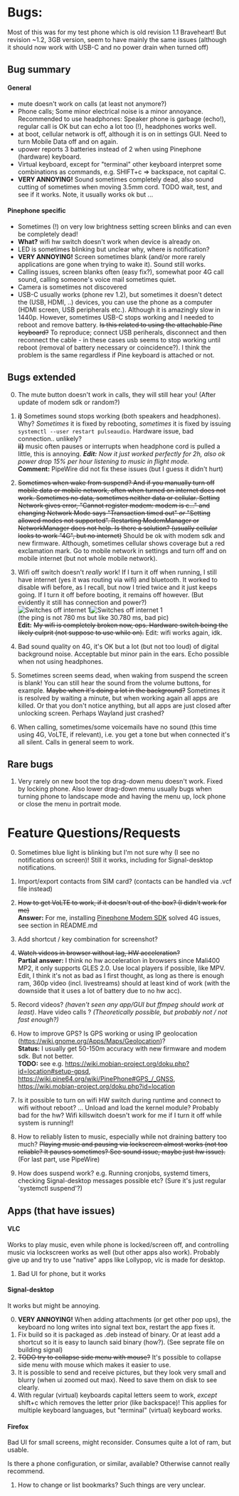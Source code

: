 # Bugs:

Most of this was for my test phone which is old revision 1.1 Braveheart! But revision ~1.2, 3GB version, seem to have mainly the same issues (although it should now work with USB-C and no power drain when turned off) 

## Bug summary

#### General
- mute doesn't work on calls (at least not anymore?)
- Phone calls; Some minor electrical noise is a minor annoyance. Recommended to use headphones: Speaker phone is garbage (echo!), regular call is OK but can echo a lot too (!), headphones works well.
- at boot, cellular network is off, although it is on in settings GUI. Need to turn Mobile Data off and on again.
- upower reports 3 batteries instead of 2 when using Pinephone (hardware) keyboard.
- Virtual keyboard, except for "terminal" other keyboard interpret some combinations as commands, e.g. SHIFT+c => backspace, not capital C.
- **VERY ANNOYING!** Sound sometimes completely dead, also sound cutting of sometimes when moving 3.5mm cord. TODO wait, test, and see if it works. Note, it usually works ok but ...

#### Pinephone specific

- Sometimes (!) on very low brightness setting screen blinks and can even be completely dead!
- **What?** wifi hw switch doesn't work when device is already on.
- LED is sometimes blinking but unclear why, where is notification?
- **VERY ANNOYING!** Screen sometimes blank (and/or more rarely applications are gone when trying to wake it). Sound still works.
- Calling issues, screen blanks often (easy fix?), somewhat poor 4G call sound, calling someone's voice mail sometimes quiet.
- Camera is sometimes not discovered 
- USB-C usually works (phone rev 1.2), but sometimes it doesn't detect the (USB, HDMI, ..) devices, you can use the phone as a computer (HDMI screen, USB peripherals etc.). Although it is amazingly slow in 1440p. However, sometimes USB-C stops working and I needed to reboot and remove battery. ~~Is this related to using the attachable Pine keyboard?~~ To reproduce; connect USB periherals, disconnect and then reconnect the cable - in these cases usb seems to stop working until reboot (removal of battery necessary or coincidence?). I think the problem is the same regardless if Pine keyboard is attached or not.

## Bugs extended

0. The mute button doesn't work in calls, they will still hear you! (After update of modem sdk or random?)

1. **i)** Sometimes sound stops working (both speakers and headphones). Why? _Sometimes_ it is fixed by rebooting, _sometimes_ it is fixed by issuing `systemctl --user restart pulseaudio`. Hardware issue, bad connection.. unlikely? \
**ii)** music often pauses or interrupts when headphone cord is pulled a little, this is annoying. _**Edit:** Now it just worked perfectly for 2h, also ok power drop 15% per hour listening to music in flight mode._ \
**Comment:** PipeWire did not fix these issues (but I guess it didn't hurt)

2. ~~Sometimes when wake from suspend? And if you manually turn off mobile data or mobile network, often when turned on internet does not work. Sometimes no data, sometimes neither data or cellular. Setting Network gives error, "Cannot register modem: modem is c..." and changing Network Mode says "Transaction timed out" _or_ "Setting allowed modes not supported". Restarting ModemManager or NetworkManager does not help. Is there a solution? (usually cellular looks to work "4G", but no internet)~~ Should be ok with modem sdk and new firmware. Although, sometimes cellular shows coverage but a red exclamation mark. Go to mobile network in settings and turn off and on mobile internet (but not whole mobile network).

3. Wifi off switch doesn't _really_ work! If I turn it off when running, I still have internet (yes it was routing via wifi) and bluetooth. It worked to disable wifi before, as I recall, but now I tried twice and it just keeps going. If I turn it off before booting, it remains off however. (But evidently it still has connection and power?) \
![Switches off internet 1](pics/wifi_switch_off.jpg)![Switches off internet 1](pics/wifi_switch_off_internet.jpg) \
(the ping is not 780 ms but like 30.780 ms, bad pic) \
**Edit:**  ~~My wifi is completely broken now, ops. Hardware switch being the likely culprit (not suppose to use while on).~~ Edit: wifi works again, idk.

4. Bad sound quality on 4G, it's OK but a lot (but not too loud) of digital background noise. Acceptable but minor pain in the ears. Echo possible when not using headphones.

5. Sometimes screen seems dead, when waking from suspend the screen is blank! You can still hear the sound from the volume buttons, for example. ~~Maybe when it's doing a lot in the background?~~ Sometimes it is resolved by waiting a minute, but when working again all apps are killed. Or that you don't notice anything, but all apps are just closed after unlocking screen. Perhaps Wayland just crashed?

6. When calling, sometimes/some voicemails have no sound (this time using 4G, VoLTE, if relevant), i.e. you get a tone but when connected it's all silent. Calls in general seem to work.

## Rare bugs

1. Very rarely on new boot the top drag-down menu doesn't work. Fixed by locking phone. Also lower drag-down menu usually bugs when turning phone to landscape mode and having the menu up, lock phone or close the menu in portrait mode.


# Feature Questions/Requests

0. Sometimes blue light is blinking but I'm not sure why (I see no notifications on screen)! Still it works, including for Signal-desktop notifications.
1. Import/export contacts from SIM card? (contacts can be handled via .vcf file instead)
2. ~~How to get VoLTE to work, if it doesn't out of the box? (I didn't work for me)~~ \
**Answer:** For me, installing [Pinephone Modem SDK](https://github.com/the-modem-distro/pinephone_modem_sdk) solved 4G issues, see section in README.md
4. Add shortcut / key combination for screenshot?

5. ~~Watch videos in browser without lag, HW acceleration?~~ \
**Partial answer:** I think no hw acceleration in browsers since Mali400 MP2, it only supports GLES 2.0. Use local players if possible, like MPV. Edit, I think it's not as bad as I first thought, as long as there is enough ram, 360p video (incl. livestreams) should at least kind of work (with the downside that it uses a lot of battery due to no hw acc).

6. Record videos? _(haven't seen any app/GUI but ffmpeg should work at least)_. Have video calls ? _(Theoretically possible, but probably not / not fast enough?)_
7. How to improve GPS? Is GPS working or using IP geolocation (https://wiki.gnome.org/Apps/Maps/Geolocation)? \
**Status:** I usually get 50-150m accuracy with new firmware and modem sdk. But not better. \
**TODO:** see e.g. https://wiki.mobian-project.org/doku.php?id=location#setup-gpsd, https://wiki.pine64.org/wiki/PinePhone#GPS_/_GNSS, https://wiki.mobian-project.org/doku.php?id=location
9. Is it possible to turn on wifi HW switch during runtime and connect to wifi without reboot? ... Unload and load the kernel module? Probably bad for the hw? Wifi killswitch doesn't work for me if I turn it off while system is running!!
10. How to reliably listen to music, especially while not draining battery too much? ~~Playing music and pausing via lockscreen almost works (not too reliable? It pauses sometimes? See sound issue, maybe just hw issue).~~ (For last part, use PipeWire)
11. How does suspend work? e.g. Running cronjobs, systemd timers, checking Signal-desktop messages possible etc? (Sure it's just regular 'systemctl suspend'?)

## Apps (that have issues)

#### VLC
Works to play music, even while phone is locked/screen off, and controlling music via lockscreen works as well (but other apps also work). 
Probably give up and try to use "native" apps like Lollypop, vlc is made for desktop.

1. Bad UI for phone, but it works

#### Signal-desktop

It works but might be annoying.

0. **VERY ANNOYING!** When adding attachments (or get other pop ups), the keyboard no long writes into signal text box, restart the app fixes it.
1. Fix build so it is packaged as .deb instead of binary. Or at least add a shortcut so it is easy to launch said binary (how?). (See seprate file on building signal)
2. ~~TODO try to collapse side menu with mouse?~~ It's possible to collapse side menu with mouse which makes it easier to use.
3. It is possible to send and receive pictures, but they look very small and blurry (when ui zoomed out max). Need to save them on disk to see clearly.
4. With regular (virtual) keyboards capital letters seem to work, _except_ shift+c which removes the letter prior (like backspace)! This applies for multiple keyboard languages, but "terminal" (virtual) keyboard works.

#### Firefox

Bad UI for small screens, might reconsider. Consumes quite a lot of ram, but usable.

Is there a phone configuration, or similar, available? Otherwise cannot really recommend.

1. How to change or list bookmarks? Such things are very unclear.
